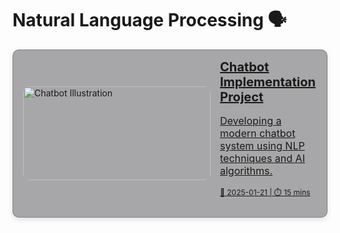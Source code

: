 # Natural Language Processing 🗣️

<div style="display: flex; flex-direction: column; gap: 10px;">

<!-- Chatbot Implementation -->
<a href="chatbot-project-implementation" style="padding: 0 2px 0 16px; background-color: rgba(39, 39, 43, 0.4); border: 1px solid rgba(76, 76, 82, 0.4); border-radius: 10px; box-shadow: 0 4px 8px rgba(0,0,0,0.1); overflow: hidden; transition: transform 0.2s; display: flex; align-items: center;">
  <img src="https://media.istockphoto.com/id/1510476834/photo/ai-robot-icon-on-smartphone-chat-concept-with-ai-artificial-intelligence.jpg?s=1024x1024&w=is&k=20&c=cXTdI1ZrkVnzyvKJSglFaR354dgZbe4btsaDbTwyKV8=" alt="Chatbot Illustration" style="width: 300px; height: 150px; object-fit: cover; border-radius: 10px;" /> 
  <div style="padding: 15px;">
    <h2 style="margin: 0; font-size: 20px;">Chatbot Implementation Project</h2>
    <p style="font-size: 16px;">Developing a modern chatbot system using NLP techniques and AI algorithms.</p>
    <p style="font-size: 12px;">📅 2025-01-21 | ⏱️ 15 mins</p>
  </div>
</a>

</div> 
